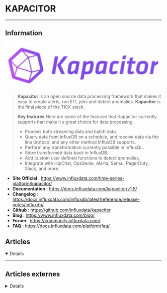 # KAPACITOR
---

## <i class="fa-solid fa-hashtag"></i> Information

![Logo](../../_media/apps/kapacitor/kapacitor-logo.png ':size=250 :no-zoom')


> <i class="fa-solid fa-quote-left"></i> **Kapacitor** is an open source data processing framework that makes it easy to create alerts, run ETL jobs and detect anomalies. **Kapacitor** is the final piece of the TICK stack.
>
> **Key features**
> Here are some of the features that Kapacitor currently supports that make it a great choice for data processing.
>
> - Process both streaming data and batch data.
> - Query data from InfluxDB on a schedule, and receive data via the line protocol and any other method InfluxDB supports.
> - Perform any transformation currently possible in InfluxQL.
> - Store transformed data back in InfluxDB.
> - Add custom user defined functions to detect anomalies.
> - Integrate with HipChat, OpsGenie, Alerta, Sensu, PagerDuty, Slack, and more. <i class="fa-solid fa-quote-left fa-rotate-180"></i>


- <i class="fa-solid fa-globe"></i> **Site Officiel** : https://www.influxdata.com/time-series-platform/kapacitor/
- <i class="fa-solid fa-book"></i> **Documentation** : https://docs.influxdata.com/kapacitor/v1.5/
- <i class="fa-solid fa-file-circle-question"></i> **Changelog** : https://docs.influxdata.com/influxdb/latest/reference/release-notes/influxdb/
- <i class="fa-brands fa-github"></i> **Github** : https://github.com/influxdata/kapacitor
- <i class="fab fa-blogger-b"></i> **Blog** : https://www.influxdata.com/blog/
- <i class="fas fa-comments"></i> **Forum** : https://community.influxdata.com/
- <i class="far fa-question-circle"></i> **FAQ** : https://docs.influxdata.com/platform/faq/



## <i class="fa-regular fa-newspaper"></i> Articles

<details open>

</details>

---

## <i class="fa-solid fa-glasses"></i> Articles externes

<details>

- [Enriching Your Data With Kapacitor](https://dzone.com/articles/enriching-your-data-with-kapacitor-influxdata)

</details>
